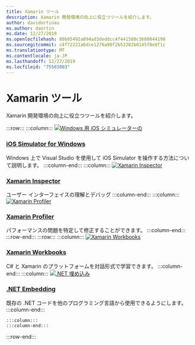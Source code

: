 ```yaml
---
title: Xamarin ツール
description: Xamarin 開発環境の向上に役立つツールを紹介します。
author: davidortinau
ms.author: daortin
ms.date: 12/27/2019
ms.openlocfilehash: 80b85492a094ad3deddcc4f441580c3680844198
ms.sourcegitcommit: c4f72221a6dce1276a90f2b52282b8145f8e0f1c
ms.translationtype: MT
ms.contentlocale: ja-JP
ms.lasthandoff: 12/27/2019
ms.locfileid: "75503003"
---
```

# <a name="xamarin-tools"></a>Xamarin ツール

Xamarin 開発環境の向上に役立つツールを紹介します。

:::row:::
    :::column:::
[![Windows 用 iOS シミュレーターの](~/media/index/xamarin-tools-windows-simulator.svg?branch=master)](~/tools/ios-simulator/index.md)

### <a name="ios-simulator-for-windowstoolsios-simulatorindexmd"></a>[iOS Simulator for Windows](~/tools/ios-simulator/index.md)

Windows 上で Visual Studio を使用して iOS Simulator を操作する方法について説明します。
    :::column-end:::
    :::column:::
[![Xamarin Inspector](~/media/index/xamarin-tools-inspector.svg?branch=master)](~/tools/inspector/index.md)

### <a name="xamarin-inspectortoolsinspectorindexmd"></a>[Xamarin Inspector](~/tools/inspector/index.md)

ユーザー インターフェイスの理解とデバッグ
    :::column-end:::
    :::column:::
[![Xamarin Profiler](~/media/index/xamarin-tools-profiler.svg?branch=master)](~/tools/profiler/index.md)

### <a name="xamarin-profilertoolsprofilerindexmd"></a>[Xamarin Profiler](~/tools/profiler/index.md)

パフォーマンスの問題を特定して修正することができます。
    :::column-end:::
:::row-end:::
:::row:::
    :::column:::
[![Xamarin Workbooks](https://docs.microsoft.com/media/illustrations/dynamics-resource-library.svg)](~/tools/workbooks/index.md)

### <a name="xamarin-workbookstoolsworkbooksindexmd"></a>[Xamarin Workbooks](~/tools/workbooks/index.md)

C# と Xamarin のプラットフォームを対話形式で学習できます。
    :::column-end:::
    :::column:::
[![.NET 埋め込み](~/media/index/xamarin-cross-platform-dotnet-embedding.svg)](~/tools/dotnet-embedding/index.md)

### <a name="net-embeddingtoolsdotnet-embeddingindexmd"></a>[.NET Embedding](~/tools/dotnet-embedding/index.md)

既存の .NET コードを他のプログラミング言語から使用できるようにします。
    :::column-end:::

    :::column:::
    :::column-end:::
    
:::row-end:::
